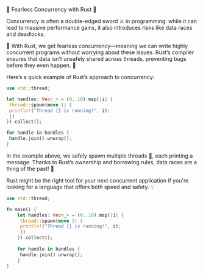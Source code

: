 🔐 Fearless Concurrency with Rust 🦀

Concurrency is often a double-edged sword ⚔️ in programming: while it can lead to massive performance gains, it also introduces risks like data races and deadlocks.

🌟 With Rust, we get fearless concurrency—meaning we can write highly concurrent programs without worrying about these issues. Rust’s compiler ensures that data isn’t unsafely shared across threads, preventing bugs before they even happen. 🚀

Here’s a quick example of Rust’s approach to concurrency:

```rust
use std::thread;

let handles: Vec<_> = (0..10).map(|i| {
 thread::spawn(move || {
 println!("Thread {} is running!", i);
 })
}).collect();

for handle in handles {
 handle.join().unwrap();
}
```

In the example above, we safely spawn multiple threads 🧵, each printing a message. Thanks to Rust’s ownership and borrowing rules, data races are a thing of the past! 🎉

Rust might be the right tool for your next concurrent application if you're looking for a language that offers both speed and safety. 💡

```rust
use std::thread;

fn main() {
    let handles: Vec<_> = (0..10).map(|i| {
     thread::spawn(move || {
     println!("Thread {} is running!", i);
     })
    }).collect();
    
    for handle in handles {
     handle.join().unwrap();
    }
}
```